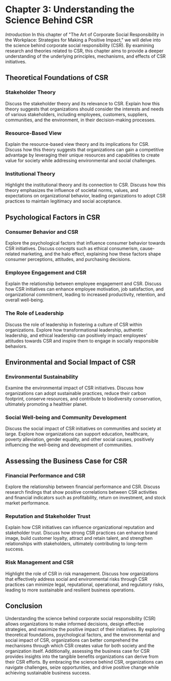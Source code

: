 Chapter 3: Understanding the Science Behind CSR
===============================================

*Introduction* In this chapter of "The Art of Corporate Social Responsibility in the Workplace: Strategies for Making a Positive Impact," we will delve into the science behind corporate social responsibility (CSR). By examining research and theories related to CSR, this chapter aims to provide a deeper understanding of the underlying principles, mechanisms, and effects of CSR initiatives.

Theoretical Foundations of CSR
------------------------------

### Stakeholder Theory

Discuss the stakeholder theory and its relevance to CSR. Explain how this theory suggests that organizations should consider the interests and needs of various stakeholders, including employees, customers, suppliers, communities, and the environment, in their decision-making processes.

### Resource-Based View

Explain the resource-based view theory and its implications for CSR. Discuss how this theory suggests that organizations can gain a competitive advantage by leveraging their unique resources and capabilities to create value for society while addressing environmental and social challenges.

### Institutional Theory

Highlight the institutional theory and its connection to CSR. Discuss how this theory emphasizes the influence of societal norms, values, and expectations on organizational behavior, leading organizations to adopt CSR practices to maintain legitimacy and social acceptance.

Psychological Factors in CSR
----------------------------

### Consumer Behavior and CSR

Explore the psychological factors that influence consumer behavior towards CSR initiatives. Discuss concepts such as ethical consumerism, cause-related marketing, and the halo effect, explaining how these factors shape consumer perceptions, attitudes, and purchasing decisions.

### Employee Engagement and CSR

Explain the relationship between employee engagement and CSR. Discuss how CSR initiatives can enhance employee motivation, job satisfaction, and organizational commitment, leading to increased productivity, retention, and overall well-being.

### The Role of Leadership

Discuss the role of leadership in fostering a culture of CSR within organizations. Explore how transformational leadership, authentic leadership, and ethical leadership can positively impact employees' attitudes towards CSR and inspire them to engage in socially responsible behaviors.

Environmental and Social Impact of CSR
--------------------------------------

### Environmental Sustainability

Examine the environmental impact of CSR initiatives. Discuss how organizations can adopt sustainable practices, reduce their carbon footprint, conserve resources, and contribute to biodiversity conservation, ultimately promoting a healthier planet.

### Social Well-being and Community Development

Discuss the social impact of CSR initiatives on communities and society at large. Explore how organizations can support education, healthcare, poverty alleviation, gender equality, and other social causes, positively influencing the well-being and development of communities.

Assessing the Business Case for CSR
-----------------------------------

### Financial Performance and CSR

Explore the relationship between financial performance and CSR. Discuss research findings that show positive correlations between CSR activities and financial indicators such as profitability, return on investment, and stock market performance.

### Reputation and Stakeholder Trust

Explain how CSR initiatives can influence organizational reputation and stakeholder trust. Discuss how strong CSR practices can enhance brand image, build customer loyalty, attract and retain talent, and strengthen relationships with stakeholders, ultimately contributing to long-term success.

### Risk Management and CSR

Highlight the role of CSR in risk management. Discuss how organizations that effectively address social and environmental risks through CSR practices can minimize legal, reputational, operational, and regulatory risks, leading to more sustainable and resilient business operations.

Conclusion
----------

Understanding the science behind corporate social responsibility (CSR) allows organizations to make informed decisions, design effective strategies, and maximize the positive impact of their initiatives. By exploring theoretical foundations, psychological factors, and the environmental and social impact of CSR, organizations can better comprehend the mechanisms through which CSR creates value for both society and the organization itself. Additionally, assessing the business case for CSR provides insights into the tangible benefits organizations can derive from their CSR efforts. By embracing the science behind CSR, organizations can navigate challenges, seize opportunities, and drive positive change while achieving sustainable business success.
